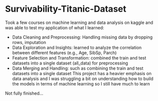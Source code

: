 # Survivability-Titanic-Dataset
Took a few courses on machine learning and data analysis on kaggle and was able to test my application of what I learned:
-  Data Cleaning and Preprocessing: Handling missing data by dropping rows, imputation
-   Data Exploration and Insights: learned to analyze the correlation between different features (e.g., Age, SibSp, Parch)
-  Feature Selection and Transformation: combined the train and test datasets into a single dataset (all_data) for preprocessing
-  Data Merging and Handling: such as combining the train and test datasets into a single dataset
This project has a heavier emphasis on data analysis and I was struggling a bit on understanding how to build the models in terms of machine learning so I still have much to learn

Not fully finished...
